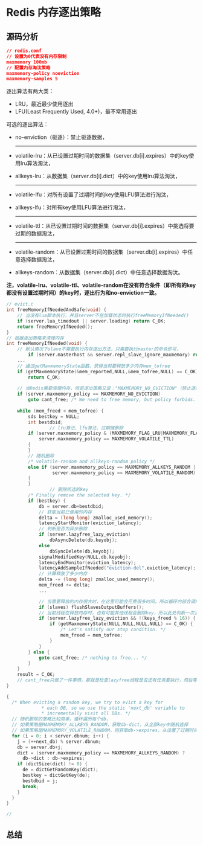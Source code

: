 # Redis 内存逐出策略

## 源码分析

```json
// redis.conf
// 设置为0代表没有内存限制
maxmemory 100mb
// 配置内存淘汰策略
maxmemory-policy noeviction
maxmemory-samples 5
```

逐出算法有两大类：

* LRU，最近最少使用逐出
* LFU(Least Frequently Used, 4.0+)，最不常用逐出

可选的逐出算法：

- no-enviction（驱逐）：禁止驱逐数据，

  ***

- volatile-lru：从已设置过期时间的数据集（server.db[i].expires）中的key使用lru算法淘汰，

- allkeys-lru：从数据集（server.db[i].dict）中的key使用lru算法淘汰，

  ***

- volatile-lfu：对所有设置了过期时间的key使用LFU算法进行淘汰，

- allkeys-lfu：对所有key使用LFU算法进行淘汰，

  ***

- volatile-ttl：从已设置过期时间的数据集（server.db[i].expires）中挑选将要过期的数据淘汰，

  ***

- volatile-random：从已设置过期时间的数据集（server.db[i].expires）中任意选择数据淘汰，

- allkeys-random：从数据集（server.db[i].dict）中任意选择数据淘汰。

**注，volatile-lru、volatile-ttl、volatile-random在没有符合条件（即所有的key都没有设置过期时间）的key时，逐出行为和no-enviction一致。**

```c
// evict.c
int freeMemoryIfNeededAndSafe(void) {
    // 当没有lua脚本执行，并且server不在加载状态时执行freeMemoryIfNeeded()
    if (server.lua_timedout || server.loading) return C_OK;
    return freeMemoryIfNeeded();
}
// 根据逐出策略来清理内存
int freeMemoryIfNeeded(void) {
    // 默认情况下slave不需要执行内存逐出方法，只需要执行master的命令即可，
		if (server.masterhost && server.repl_slave_ignore_maxmemory) return C_OK;
    ...
    // 通过getMaxmemoryState函数，获得当前要释放多少内存mem_tofree
    if (getMaxmemoryState(&mem_reported,NULL,&mem_tofree,NULL) == C_OK)
        return C_OK;
    
    // 当Redis需要清理内存，但是逐出策略又是："MAXMEMORY_NO_EVICTION"（禁止逐出）时，跳转到cant_free代码块
    if (server.maxmemory_policy == MAXMEMORY_NO_EVICTION)
        goto cant_free; /* We need to free memory, but policy forbids. */
    
    while (mem_freed < mem_tofree) {
        sds bestkey = NULL;
        int bestdbid;
				// lru算法、lfu算法、过期键删除
        if (server.maxmemory_policy & (MAXMEMORY_FLAG_LRU|MAXMEMORY_FLAG_LFU) ||
            server.maxmemory_policy == MAXMEMORY_VOLATILE_TTL)
        {
        }
        // 随机删除
        /* volatile-random and allkeys-random policy */
        else if (server.maxmemory_policy == MAXMEMORY_ALLKEYS_RANDOM ||
                 server.maxmemory_policy == MAXMEMORY_VOLATILE_RANDOM)
        {
        }
				// 删除所选的key
        /* Finally remove the selected key. */
        if (bestkey) {
            db = server.db+bestdbid;
            // 获取当前已使用的内存
            delta = (long long) zmalloc_used_memory();
            latencyStartMonitor(eviction_latency);
            // 判断是否为异步删除
            if (server.lazyfree_lazy_eviction)
                dbAsyncDelete(db,keyobj);
            else
                dbSyncDelete(db,keyobj);
            signalModifiedKey(NULL,db,keyobj);
            latencyEndMonitor(eviction_latency);
            latencyAddSampleIfNeeded("eviction-del",eviction_latency);
            // 计算释放了多少内存
            delta -= (long long) zmalloc_used_memory();
            mem_freed += delta;
            ...

            // 当需要释放的内存很大时，在这里可能会花费很多时间，所以循环内部会调用flushSlavesOutputBuffers函数强制刷新到slave
            if (slaves) flushSlavesOutputBuffers();
          	// 当前线程在释放内存时，也有可能其他线程会删除key，所以此处判断一次当前内存是否已降到目标内存（大概是这个意思）
            if (server.lazyfree_lazy_eviction && !(keys_freed % 16)) {
                if (getMaxmemoryState(NULL,NULL,NULL,NULL) == C_OK) {
                    /* Let's satisfy our stop condition. */
                    mem_freed = mem_tofree;
                }
            }
        } else {
            goto cant_free; /* nothing to free... */
        }
    }
    result = C_OK;
    // cant_free只做了一件事情，那就是检查lazyfree线程是否还有任务要执行，然后等待
}
```

```c
{
  /* When evicting a random key, we try to evict a key for
             * each DB, so we use the static 'next_db' variable to
             * incrementally visit all DBs. */
  // 随机删除的策略比较简单，循环遍历每个db，
  // 如果策略是MAXMEMORY_ALLKEYS_RANDOM，获取db-dict，从全部key中随机选择
  // 如果策略是MAXMEMORY_VOLATILE_RANDOM，则获取db->expires，从设置了过期时间的key中随机选择
  for (i = 0; i < server.dbnum; i++) {
    j = (++next_db) % server.dbnum;
    db = server.db+j;
    dict = (server.maxmemory_policy == MAXMEMORY_ALLKEYS_RANDOM) ?
      db->dict : db->expires;
    if (dictSize(dict) != 0) {
      de = dictGetRandomKey(dict);
      bestkey = dictGetKey(de);
      bestdbid = j;
      break;
    }
  }
}
```

```c
// 
```

## 总结